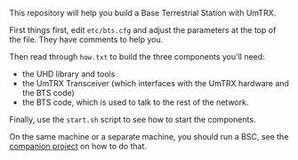 This repository will help you build a Base Terrestrial Station with UmTRX.

First things first, edit `etc/bts.cfg` and adjust the parameters at the top of the file. They have comments to help you.

Then read through `how.txt` to build the three components you'll need:
* the UHD library and tools
* the UmTRX Transceiver (which interfaces with the UmTRX hardware and the BTS code)
* the BTS code, which is used to talk to the rest of the network.

Finally, use the `start.sh` script to see how to start the components.

On the same machine or a separate machine, you should run a BSC, see the [companion project](https://github.com/shimaore/umtrx-osmo-bsc) on how to do that.
